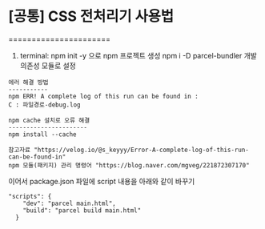 # [공통] CSS 전처리기 사용법
====================== 
 
1. terminal: 
npm init -y 으로 npm 프로젝트 생성 
npm i -D parcel-bundler 개발 의존성 모듈로 설정 
 
```
에러 해결 방법 
-----------
npm ERR! A complete log of this run can be found in :
C : 파일경로-debug.log 

npm cache 설치로 오류 해결
----------------------
npm install --cache 

참고자료 "https://velog.io/@s_keyyy/Error-A-complete-log-of-this-run-can-be-found-in"
npm 모듈(패키지) 관리 명령어 "https://blog.naver.com/mgveg/221872307170"
```
  
이어서 package.json 파일에 script 내용을 아래와 같이 바꾸기  
```
"scripts": {
    "dev": "parcel main.html",
    "build": "parcel build main.html"
  }
```
